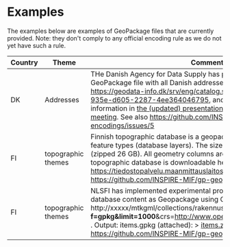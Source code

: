 # Examples

The examples below are examples of GeoPackage files that are currently provided. Note: they don't comply to any official encoding rule as we do not yet have such a rule.

| Country | Theme | Comment |
| --- | --- | --- |
| DK | Addresses | THe Danish Agency for Data Supply has published a first draft of a GeoPackage file with all Danish addresses (11 GB). See the metadata at https://geodata-info.dk/srv/eng/catalog.search#/metadata/50b921ea-935e-d605-2287-4ee364046795, and see some background information in [the (updated) presentation from the 62nd MIG-T meeting](https://webgate.ec.europa.eu/fpfis/wikis/display/InspireMIG/62nd+MIG-T+meeting+2020-07-02?preview=/527439698/580880283/20201012%20MIG-T%20GeoPackage%20-%20updated.pptx). See also https://github.com/INSPIRE-MIF/gp-geopackage-encodings/issues/5 |
| FI | topographic themes | Finnish topographic database is a geopackage, which consists of 120+ feature types (database layers). The size of geopackage is 73 GB (zipped 26 GB). All geometry columns are spatially indexed. Finnish topographic database is downloadable here: https://tiedostopalvelu.maanmittauslaitos.fi/tp/kartta?lang=en . See also https://github.com/INSPIRE-MIF/gp-geopackage-encodings/issues/7|
| FI | topographic themes | NLSFI has implemented experimental prototype serving topographic database content as Geopackage using OGC API Features. An example: http://xxxxx/mtkgml/collections/rakennus/**items?f=gpkg&limit=1000**&crs=http://www.opengis.net/def/crs/EPSG/0/3067 . Output: items.gpkg (attached): > [items.zip](https://github.com/INSPIRE-MIF/gp-geopackage-encodings/files/5499679/items.zip). See also https://github.com/INSPIRE-MIF/gp-geopackage-encodings/issues/8 |
